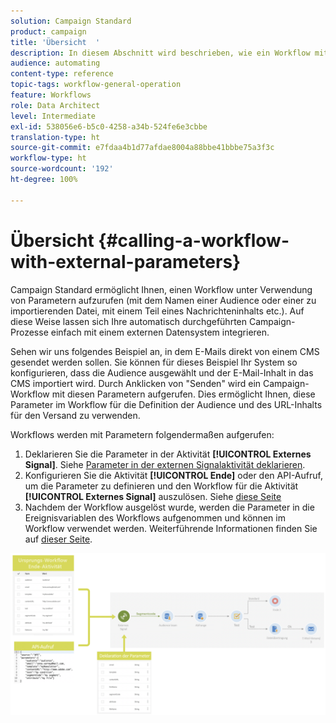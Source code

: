 ```yaml
---
solution: Campaign Standard
product: campaign
title: 'Übersicht  '
description: In diesem Abschnitt wird beschrieben, wie ein Workflow mit externen Parametern aufgerufen wird.
audience: automating
content-type: reference
topic-tags: workflow-general-operation
feature: Workflows
role: Data Architect
level: Intermediate
exl-id: 538056e6-b5c0-4258-a34b-524fe6e3cbbe
translation-type: ht
source-git-commit: e7fdaa4b1d77afdae8004a88bbe41bbbe75a3f3c
workflow-type: ht
source-wordcount: '192'
ht-degree: 100%

---
```


# Übersicht {#calling-a-workflow-with-external-parameters}

Campaign Standard ermöglicht Ihnen, einen Workflow unter Verwendung von Parametern aufzurufen (mit dem Namen einer Audience oder einer zu importierenden Datei, mit einem Teil eines Nachrichteninhalts etc.). Auf diese Weise lassen sich Ihre automatisch durchgeführten Campaign-Prozesse einfach mit einem externen Datensystem integrieren.

Sehen wir uns folgendes Beispiel an, in dem E-Mails direkt von einem CMS gesendet werden sollen. Sie können für dieses Beispiel Ihr System so konfigurieren, dass die Audience ausgewählt und der E-Mail-Inhalt in das CMS importiert wird. Durch Anklicken von &quot;Senden&quot; wird ein Campaign-Workflow mit diesen Parametern aufgerufen. Dies ermöglicht Ihnen, diese Parameter im Workflow für die Definition der Audience und des URL-Inhalts für den Versand zu verwenden.

Workflows werden mit Parametern folgendermaßen aufgerufen:

1. Deklarieren Sie die Parameter in der Aktivität **[!UICONTROL Externes Signal]**. Siehe [Parameter in der externen Signalaktivität deklarieren](../../automating/using/declaring-parameters-external-signal.md).
1. Konfigurieren Sie die Aktivität **[!UICONTROL Ende]** oder den API-Aufruf, um die Parameter zu definieren und den Workflow für die Aktivität **[!UICONTROL Externes Signal]** auszulösen. Siehe [diese Seite](../../automating/using/defining-parameters-calling-workflow.md)
1. Nachdem der Workflow ausgelöst wurde, werden die Parameter in die Ereignisvariablen des Workflows aufgenommen und können im Workflow verwendet werden. Weiterführende Informationen finden Sie auf [dieser Seite](../../automating/using/customizing-workflow-external-parameters.md).

![](assets/extsignal_process.png)
